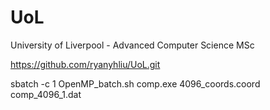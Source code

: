# UoL
University of Liverpool - Advanced Computer Science MSc 

https://github.com/ryanyhliu/UoL.git



sbatch -c 1 OpenMP_batch.sh comp.exe 4096_coords.coord comp_4096_1.dat